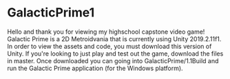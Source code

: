 # GalacticPrime1
Hello and thank you for viewing my highschool capstone video game! Galactic Prime is a 2D Metroidvania that is currently using Unity
2019.2.11f1. In order to view the assets and code, you must download this version of Unity. If you're looking to just play and test
out the game, download the files in master. Once downloaded you can going into GalacticPrime/1.1Build and run the Galactic Prime
application (for the Windows platform).
